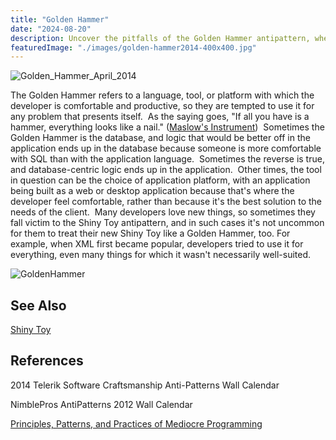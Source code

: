 ```yaml
---
title: "Golden Hammer"
date: "2024-08-20"
description: Uncover the pitfalls of the Golden Hammer antipattern, where developers use their favorite tool or technology for every problem. Understand why relying too heavily on one solution can limit creativity and effectiveness.
featuredImage: "./images/golden-hammer2014-400x400.jpg"
---
```


![Golden_Hammer_April_2014](images/golden-hammer2014-400x400.jpg)

The Golden Hammer refers to a language, tool, or platform with which the developer is comfortable and productive, so they are tempted to use it for any problem that presents itself.  As the saying goes, "If all you have is a hammer, everything looks like a nail." ([Maslow's Instrument](http://en.wikipedia.org/wiki/Golden_hammer))  Sometimes the Golden Hammer is the database, and logic that would be better off in the application ends up in the database because someone is more comfortable with SQL than with the application language.  Sometimes the reverse is true, and database-centric logic ends up in the application.  Other times, the tool in question can be the choice of application platform, with an application being built as a web or desktop application because that's where the developer feel comfortable, rather than because it's the best solution to the needs of the client.  Many developers love new things, so sometimes they fall victim to the Shiny Toy antipattern, and in such cases it's not uncommon for them to treat their new Shiny Toy like a Golden Hammer, too. For example, when XML first became popular, developers tried to use it for everything, even many things for which it wasn't necessarily well-suited.

![GoldenHammer](images/golden-hammer2012-400x400.jpg)

## See Also

[Shiny Toy](shiny-toy)

## References

2014 Telerik Software Craftsmanship Anti-Patterns Wall Calendar

NimblePros AntiPatterns 2012 Wall Calendar

[Principles, Patterns, and Practices of Mediocre Programming](https://ardalis.com/principles-patterns-and-practices-of-mediocre-programming/)
